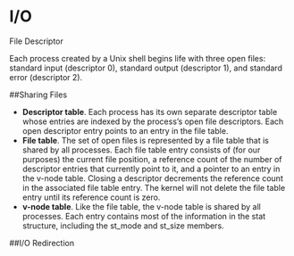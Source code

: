 # I/O

File Descriptor

Each process created by a Unix shell begins life with three open files: standard input (descriptor 0), standard output (descriptor 1), and standard error (descriptor 2). 

##Sharing Files
* **Descriptor table**. Each process has its own separate descriptor table whose entries are indexed by the process’s open file descriptors. Each open descriptor entry points to an entry in the file table.
* **File table**. The set of open files is represented by a file table that is shared by all processes. Each file table entry consists of (for our purposes) the current file position, a reference count of the number of descriptor entries that currently point to it, and a pointer to an entry in the v-node table. Closing a descriptor decrements the reference count in the associated file table entry. The kernel will not delete the file table entry until its reference count is zero.
* **v-node table**. Like the file table, the v-node table is shared by all processes. Each entry contains most of the information in the stat structure, including the st_mode and st_size members.

##I/O Redirection



